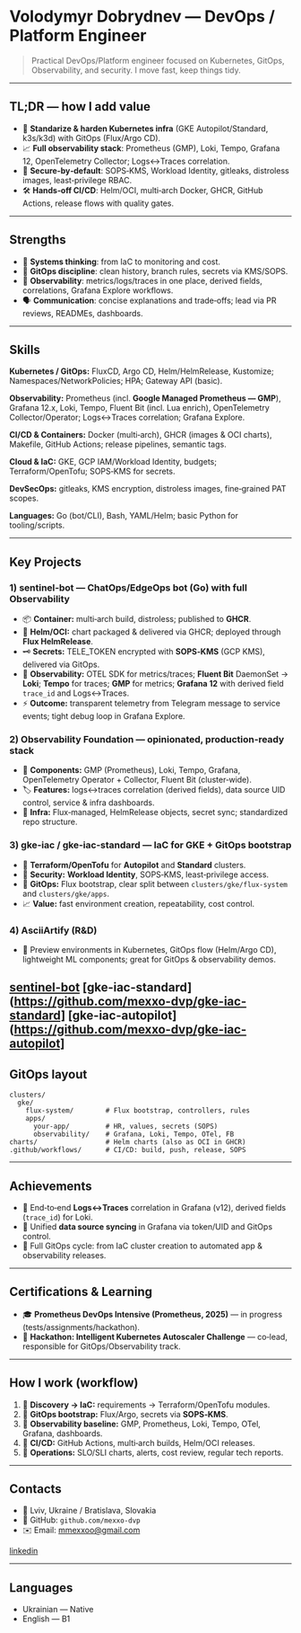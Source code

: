 # Volodymyr Dobrydnev — DevOps / Platform Engineer

> Practical DevOps/Platform engineer focused on Kubernetes, GitOps, Observability, and security. I move fast, keep things tidy.

---

## TL;DR — how I add value

* 🚀 **Standarize & harden Kubernetes infra** (GKE Autopilot/Standard, k3s/k3d) with GitOps (Flux/Argo CD).
* 📈 **Full observability stack**: Prometheus (GMP), Loki, Tempo, Grafana 12, OpenTelemetry Collector; Logs↔Traces correlation.
* 🔐 **Secure‑by‑default**: SOPS‑KMS, Workload Identity, gitleaks, distroless images, least‑privilege RBAC.
* 🛠️ **Hands‑off CI/CD**: Helm/OCI, multi‑arch Docker, GHCR, GitHub Actions, release flows with quality gates.

---

## Strengths

* 🧠 **Systems thinking**: from IaC to monitoring and cost.
* 🔄 **GitOps discipline**: clean history, branch rules, secrets via KMS/SOPS.
* 🔭 **Observability**: metrics/logs/traces in one place, derived fields, correlations, Grafana Explore workflows.
* 🗣️ **Communication**: concise explanations and trade‑offs; lead via PR reviews, READMEs, dashboards.

---

## Skills

**Kubernetes / GitOps:** FluxCD, Argo CD, Helm/HelmRelease, Kustomize; Namespaces/NetworkPolicies; HPA; Gateway API (basic).

**Observability:** Prometheus (incl. **Google Managed Prometheus — GMP**), Grafana 12.x, Loki, Tempo, Fluent Bit (incl. Lua enrich), OpenTelemetry Collector/Operator; Logs↔Traces correlation; Grafana Explore.

**CI/CD & Containers:** Docker (multi‑arch), GHCR (images & OCI charts), Makefile, GitHub Actions; release pipelines, semantic tags.

**Cloud & IaC:** GKE, GCP IAM/Workload Identity, budgets; Terraform/OpenTofu; SOPS‑KMS for secrets.

**DevSecOps:** gitleaks, KMS encryption, distroless images, fine‑grained PAT scopes.

**Languages:** Go (bot/CLI), Bash, YAML/Helm; basic Python for tooling/scripts.

---

## Key Projects

### 1) **sentinel‑bot** — ChatOps/EdgeOps bot (Go) with full Observability

* 📦 **Container:** multi‑arch build, distroless; published to **GHCR**.
* 🧰 **Helm/OCI:** chart packaged & delivered via GHCR; deployed through **Flux HelmRelease**.
* 🗝️ **Secrets:** TELE_TOKEN encrypted with **SOPS‑KMS** (GCP KMS), delivered via GitOps.
* 🔭 **Observability:** OTEL SDK for metrics/traces; **Fluent Bit** DaemonSet → **Loki**; **Tempo** for traces; **GMP** for metrics; **Grafana 12** with derived field `trace_id` and Logs↔Traces.
* ⚡ **Outcome:** transparent telemetry from Telegram message to service events; tight debug loop in Grafana Explore.

### 2) **Observability Foundation** — opinionated, production‑ready stack

* 🧩 **Components:** GMP (Prometheus), Loki, Tempo, Grafana, OpenTelemetry Operator + Collector, Fluent Bit (cluster‑wide).
* 🏷️ **Features:** logs↔traces correlation (derived fields), data source UID control, service & infra dashboards.
* 📐 **Infra:** Flux‑managed, HelmRelease objects, secret sync; standardized repo structure.

### 3) **gke‑iac / gke‑iac‑standard** — IaC for GKE + GitOps bootstrap

* 🧱 **Terraform/OpenTofu** for **Autopilot** and **Standard** clusters.
* 🔑 **Security:** **Workload Identity**, SOPS‑KMS, least‑privilege access.
* 🔁 **GitOps:** Flux bootstrap, clear split between `clusters/gke/flux-system` and `clusters/gke/apps`.
* 📈 **Value:** fast environment creation, repeatability, cost control.



### 4) **AsciiArtify** (R&D)

* 🧪 Preview environments in Kubernetes, GitOps flow (Helm/Argo CD), lightweight ML components; great for GitOps & observability demos.

[sen­tinel-bot](https://github.com/mexxo-dvp/sentinel-bot)
[gke-iac-standard](https://github.com/mexxo-dvp/gke-iac-standard]
[gke-iac-autopilot](https://github.com/mexxo-dvp/gke-iac-autopilot]
---

## GitOps layout

```
clusters/
  gke/
    flux-system/        # Flux bootstrap, controllers, rules
    apps/
      your-app/         # HR, values, secrets (SOPS)
      observability/    # Grafana, Loki, Tempo, OTel, FB
charts/                 # Helm charts (also as OCI in GHCR)
.github/workflows/      # CI/CD: build, push, release, SOPS
```

---

## Achievements

* 🎯 End‑to‑end **Logs↔Traces** correlation in Grafana (v12), derived fields (`trace_id`) for Loki.
* 🔁 Unified **data source syncing** in Grafana via token/UID and GitOps control.
* 🔗 Full GitOps cycle: from IaC cluster creation to automated app & observability releases.

---

## Certifications & Learning

* 🎓 **Prometheus DevOps Intensive (Prometheus, 2025)** — in progress (tests/assignments/hackathon).
* 🧬 **Hackathon: Intelligent Kubernetes Autoscaler Challenge** — co‑lead, responsible for GitOps/Observability track.

---

## How I work (workflow)

1. 🧭 **Discovery → IaC:** requirements → Terraform/OpenTofu modules.
2. 🚀 **GitOps bootstrap:** Flux/Argo, secrets via **SOPS‑KMS**.
3. 🔭 **Observability baseline:** GMP, Prometheus, Loki, Tempo, OTel, Grafana, dashboards.
4. 🔁 **CI/CD:** GitHub Actions, multi‑arch builds, Helm/OCI releases.
5. 📑 **Operations:** SLO/SLI charts, alerts, cost review, regular tech reports.

---

## Contacts
* 📍 Lviv, Ukraine / Bratislava, Slovakia
* 🔗 GitHub: `github.com/mexxo-dvp`
* ✉️ Email: mmexxoo@gmail.com
 
[linkedin](https://www.linkedin.com/in/volodymyr-dobrydnev-2a8615387/)

---

## Languages

* Ukrainian — Native
* English — B1
